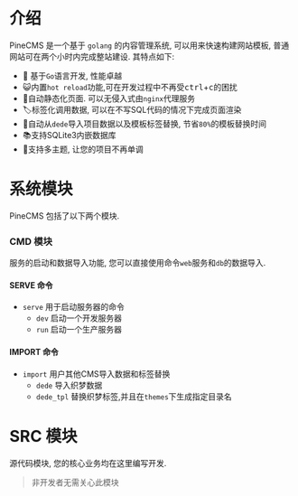 # 介绍 

PineCMS 是一个基于 `golang` 的内容管理系统, 可以用来快速构建网站模板, 普通网站可在两个小时内完成整站建设. 其特点如下: 

- 🚀 基于`Go`语言开发, 性能卓越
- 😺内置`hot reload`功能,可在开发过程中不再受<kbd>ctrl</kbd>+<kbd>c</kbd>的困扰
- 🚀自动静态化页面. 可以无侵入式由`nginx`代理服务
- 🏷标签化调用数据, 可以在不写SQL代码的情况下完成页面渲染
- 🍵自动从`dede`导入项目数据以及模板标签替换, 节省`80%`的模板替换时间
- 📚支持SQLite3内嵌数据库
- 🚪支持多主题, 让您的项目不再单调

# 系统模块
PineCMS 包括了以下两个模块.

### CMD  模块
服务的启动和数据导入功能, 您可以直接使用命令`web`服务和`db`的数据导入.

#### SERVE 命令
- `serve` 用于启动服务器的命令
    - `dev` 启动一个开发服务器
    - `run` 启动一个生产服务器
    
#### IMPORT 命令
- `import` 用户其他CMS导入数据和标签替换
    - `dede` 导入织梦数据
    - `dede_tpl` 替换织梦标签,并且在`themes`下生成指定目录名
    


# SRC 模块
源代码模块, 您的核心业务均在这里编写开发.
 
> 非开发者无需关心此模块